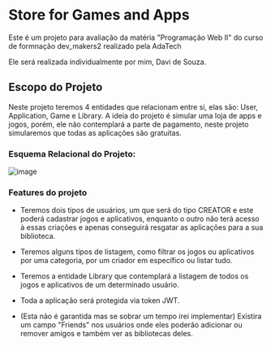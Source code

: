 # Store for Games and Apps

Este é um projeto para avaliação da matéria "Programação Web II" do curso de formnação dev_makers2 realizado pela AdaTech

Ele será realizada individualmente por mim, Davi de Souza.

## Escopo do Projeto

Neste projeto teremos 4 entidades que relacionam entre si, elas são: User, Application, Game e Library.
A ideia do projeto é simular uma loja de apps e jogos, porém, ele não contemplará a parte de pagamento, neste projeto simularemos que todas as aplicações são gratuitas.

### Esquema Relacional do Projeto:

![image](https://user-images.githubusercontent.com/98597951/229142347-d453ff84-df96-494c-b5bb-baafd68ea35c.png)

### Features do projeto

- Teremos dois tipos de usuários, um que será do tipo CREATOR e este poderá cadastrar jogos e aplicativos, enquanto o outro não terá acesso à essas criações e apenas conseguirá resgatar as aplicações para a sua biblioteca.

- Teremos alguns tipos de listagem, como filtrar os jogos ou aplicativos por uma categoria, por um criador em específico ou listar tudo.

- Teremos a entidade Library que contemplará a listagem de todos os jogos e aplicativos de um determinado usuário.

- Toda a aplicação será protegida via token JWT.

- (Esta não é garantida mas se sobrar um tempo irei implementar) Existira um campo "Friends" nos usuários onde eles poderão adicionar ou remover amigos e também ver as bibliotecas deles.
